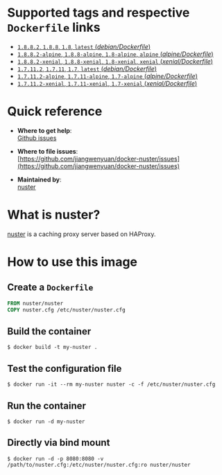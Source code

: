 # Supported tags and respective `Dockerfile` links

- [`1.8.8.2`, `1.8.8`, `1.8`, `latest` (*debian/Dockerfile*)](https://github.com/jiangwenyuan/docker-nuster/blob/master/jessie/Dockerfile)
- [`1.8.8.2-alpine`, `1.8.8-alpine`, `1.8-alpine`, `alpine` (*alpine/Dockerfile*)](https://github.com/jiangwenyuan/docker-nuster/blob/master/alpine/Dockerfile)
- [`1.8.8.2-xenial`, `1.8.8-xenial`, `1.8-xenial`, `xenial` (*xenial/Dockerfile*)](https://github.com/jiangwenyuan/docker-nuster/blob/master/xenial/Dockerfile)
- [`1.7.11.2`, `1.7.11`, `1.7`, `latest` (*debian/Dockerfile*)](https://github.com/jiangwenyuan/docker-nuster/blob/v1.7/jessie/Dockerfile)
- [`1.7.11.2-alpine`, `1.7.11-alpine`, `1.7-alpine` (*alpine/Dockerfile*)](https://github.com/jiangwenyuan/docker-nuster/blob/v1.7/alpine/Dockerfile)
- [`1.7.11.2-xenial`, `1.7.11-xenial`, `1.7-xenial` (*xenial/Dockerfile*)](https://github.com/jiangwenyuan/docker-nuster/blob/v1.7/xenial/Dockerfile)

# Quick reference

- **Where to get help**:  
  [Github issues](https://github.com/jiangwenyuan/nuster/issues)

- **Where to file issues**:  
  [https://github.com/jiangwenyuan/docker-nuster/issues](https://github.com/jiangwenyuan/docker-nuster/issues)

- **Maintained by**:  
  [nuster](https://github.com/jiangwenyuan)

# What is nuster?

[nuster](https://github.com/jiangwenyuan/nuster) is a caching proxy server based on HAProxy.


# How to use this image

## Create a `Dockerfile`

```Dockerfile
FROM nuster/nuster
COPY nuster.cfg /etc/nuster/nuster.cfg
```

## Build the container

```console
$ docker build -t my-nuster .
```

## Test the configuration file

```console
$ docker run -it --rm my-nuster nuster -c -f /etc/nuster/nuster.cfg
```

## Run the container

```console
$ docker run -d my-nuster
```

## Directly via bind mount

```console
$ docker run -d -p 8080:8080 -v /path/to/nuster.cfg:/etc/nuster/nuster.cfg:ro nuster/nuster
```
